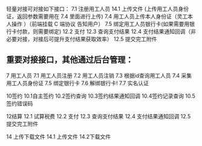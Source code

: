 轻量对接可对接如下接口：
7.1 注册用工人员
14.1 上传文件 (上传用工人员身份证，返回参数需要用在 7.4 里面进行上传)
7.4 用工人员上传本人身份证（灵工本人操作 ）（前端挂载 C 端协议 告知用户）
7.5 绑定用工人员银行卡(如果需要用银行卡付款，则需要绑定)
12.2 支付
12.3 查询支付结果
12.4 支付结果通知回调（非必要对接，对接后可提升支付结果获取效率）
12.5 提交完工附件



重要对接接口，其他通过后台管理：
----------
7 用工人员
 7.1 用工人员注册
 7.2 用工人员注销
 7.3 根据id查询用工人员
 7.4 采集用工人员身份证
 7.5 绑定银行卡
 7.6 解绑银行卡!
 7.7 实名认证

10签约
 10.1自主签约
 10.2签约查询
 10.3签约结果通知回调
 10.4签约记录查询
 10.5签约错误码

12结算
 12.1 试算税费
 12.2 支付
 12.3 查询支付结果
 12.4 支付结果通知回调
 12.5 提交完工附件

14 上传下载文件
 14.1 上传文件
 14.2下载文件